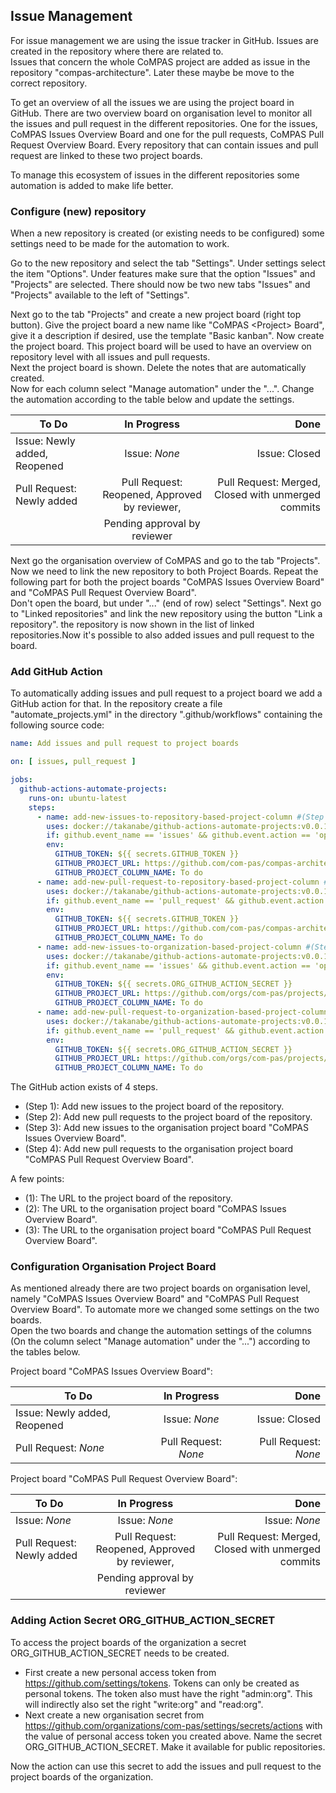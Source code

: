 <!--
SPDX-FileCopyrightText: 2021 Alliander N.V.

SPDX-License-Identifier: CC-BY-4.0
-->

## Issue Management
For issue management we are using the issue tracker in GitHub. Issues are created in the repository where there are related to.<br/>
Issues that concern the whole CoMPAS project are added as issue in the repository "compas-architecture". Later these maybe be move to the correct repository.  

To get an overview of all the issues we are using the project board in GitHub.
There are two overview board on organisation level to monitor all the issues and pull request in the different repositories.
One for the issues, CoMPAS Issues Overview Board and one for the pull requests, CoMPAS Pull Request Overview Board.
Every repository that can contain issues and pull request are linked to these two project boards.

To manage this ecosystem of issues in the different repositories some automation is added to make life better.

### Configure (new) repository
When a new repository is created (or existing needs to be configured) some settings need to be made for the automation to work.

Go to the new repository and select the tab "Settings". Under settings select the item "Options". 
Under features make sure that the option "Issues" and "Projects" are selected. 
There should now be two new tabs "Issues" and "Projects" available to the left of "Settings".

Next go to the tab "Projects" and create a new project board (right top button).
Give the project board a new name like "CoMPAS \<Project\> Board", give it a description if desired, use the template "Basic kanban".
Now create the project board. This project board will be used to have an overview on repository level with all issues and pull requests.<br/>
Next the project board is shown. Delete the notes that are automatically created.<br/> 
Now for each column select "Manage automation" under the "...". Change the automation according to the table below and update the settings.

| To Do                        | In Progress                                 | Done                                               |
| ---------------------------- |:-------------------------------------------:| --------------------------------------------------:|
| Issue: Newly added, Reopened |Issue: _None_                                | Issue: Closed                                      |
| Pull Request: Newly added    |Pull Request: Reopened, Approved by reviewer,| Pull Request: Merged, Closed with unmerged commits |
|                              | Pending approval by reviewer                |                                                    |

Next go the organisation overview of CoMPAS and go to the tab "Projects".<br/> 
Now we need to link the new repository to both Project Boards. Repeat the following part for both the project boards "CoMPAS Issues Overview Board" and "CoMPAS Pull Request Overview Board".<br/>
Don't open the board, but under "..." (end of row) select "Settings". Next go to "Linked repositories" and link the new repository using the button "Link a repository".
the repository is now shown in the list of linked repositories.Now it's possible to also added issues and pull request to the board.

### Add GitHub Action 
To automatically adding issues and pull request to a project board we add a GitHub action for that. 
In the repository create a file "automate_projects.yml" in the directory ".github/workflows" containing the following source code: 

```yaml
name: Add issues and pull request to project boards

on: [ issues, pull_request ]

jobs:
  github-actions-automate-projects:
    runs-on: ubuntu-latest
    steps:
      - name: add-new-issues-to-repository-based-project-column #(Step 1)
        uses: docker://takanabe/github-actions-automate-projects:v0.0.1
        if: github.event_name == 'issues' && github.event.action == 'opened'
        env:
          GITHUB_TOKEN: ${{ secrets.GITHUB_TOKEN }}
          GITHUB_PROJECT_URL: https://github.com/com-pas/compas-architecture/projects/2 #(1)
          GITHUB_PROJECT_COLUMN_NAME: To do
      - name: add-new-pull-request-to-repository-based-project-column #(Step 2)
        uses: docker://takanabe/github-actions-automate-projects:v0.0.1
        if: github.event_name == 'pull_request' && github.event.action == 'opened'
        env:
          GITHUB_TOKEN: ${{ secrets.GITHUB_TOKEN }}
          GITHUB_PROJECT_URL: https://github.com/com-pas/compas-architecture/projects/2 #(1)
          GITHUB_PROJECT_COLUMN_NAME: To do
      - name: add-new-issues-to-organization-based-project-column #(Step 3)
        uses: docker://takanabe/github-actions-automate-projects:v0.0.1
        if: github.event_name == 'issues' && github.event.action == 'opened'
        env:
          GITHUB_TOKEN: ${{ secrets.ORG_GITHUB_ACTION_SECRET }}
          GITHUB_PROJECT_URL: https://github.com/orgs/com-pas/projects/1 #(2)
          GITHUB_PROJECT_COLUMN_NAME: To do
      - name: add-new-pull-request-to-organization-based-project-column #(Step 4)
        uses: docker://takanabe/github-actions-automate-projects:v0.0.1
        if: github.event_name == 'pull_request' && github.event.action == 'opened'
        env:
          GITHUB_TOKEN: ${{ secrets.ORG_GITHUB_ACTION_SECRET }}
          GITHUB_PROJECT_URL: https://github.com/orgs/com-pas/projects/2 #(3)
          GITHUB_PROJECT_COLUMN_NAME: To do
```
The GitHub action exists of 4 steps. 
- (Step 1): Add new issues to the project board of the repository.
- (Step 2): Add new pull requests to the project board of the repository.
- (Step 3): Add new issues to the organisation project board "CoMPAS Issues Overview Board".
- (Step 4): Add new pull requests to the organisation project board "CoMPAS Pull Request Overview Board".

A few points:
- (1): The URL to the project board of the repository.
- (2): The URL to the organisation project board "CoMPAS Issues Overview Board".
- (3): The URL to the organisation project board "CoMPAS Pull Request Overview Board".

### Configuration Organisation Project Board
As mentioned already there are two project boards on organisation level, namely "CoMPAS Issues Overview Board" 
and "CoMPAS Pull Request Overview Board". To automate more we changed some settings on the two boards.<br/> 
Open the two boards and change the automation settings of the columns (On the column select "Manage automation" 
under the "...") according to the tables below.

Project board "CoMPAS Issues Overview Board":

| To Do                        | In Progress                                 | Done                                               |
| ---------------------------- |:-------------------------------------------:| --------------------------------------------------:|
| Issue: Newly added, Reopened |Issue: _None_                                | Issue: Closed                                      |
| Pull Request: _None_         |Pull Request: _None_                         | Pull Request: _None_                               |


Project board "CoMPAS Pull Request Overview Board":

| To Do                        | In Progress                                 | Done                                               |
| ---------------------------- |:-------------------------------------------:| --------------------------------------------------:|
| Issue: _None_                |Issue: _None_                                | Issue: _None_                                      |
| Pull Request: Newly added    |Pull Request: Reopened, Approved by reviewer,| Pull Request: Merged, Closed with unmerged commits |
|                              | Pending approval by reviewer                |                                                    |

### Adding Action Secret ORG_GITHUB_ACTION_SECRET
To access the project boards of the organization a secret ORG_GITHUB_ACTION_SECRET needs to be created.
- First create a new personal access token from https://github.com/settings/tokens. Tokens can only be created as personal tokens.
  The token also must have the right "admin:org". This will indirectly also set the right "write:org" and "read:org". 
- Next create a new organisation secret from https://github.com/organizations/com-pas/settings/secrets/actions with the value of 
  personal access token you created above. Name the secret ORG_GITHUB_ACTION_SECRET. Make it available for public repositories.

Now the action can use this secret to add the issues and pull request to the project boards of the organization.
